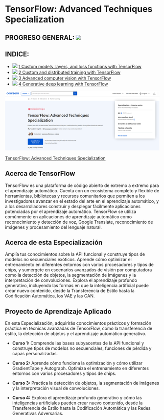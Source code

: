 # TensorFlow: Advanced Techniques Specialization

## PROGRESO GENERAL: ![](https://geps.dev/progress/6)

## INDICE:

- ![](https://geps.dev/progress/25) [1 Custom models, layers, and loss functions with TensorFlow](1%20Custom%20models%2C%20layers%2C%20and%20loss%20functions%20with%20TensorFlow)
- ![](https://geps.dev/progress/0) [2 Custom and distributed training with TensorFlow](2%20Custom%20and%20distributed%20training%20with%20TensorFlow)
- ![](https://geps.dev/progress/0) [3 Advanced computer vision with TensorFlow](3%20Advanced%20computer%20vision%20with%20TensorFlow)
- ![](https://geps.dev/progress/0) [4 Generative deep learning with TensorFlow](4%20Generative%20deep%20learning%20with%20TensorFlow)

![COVER.png](COVER.png)

[TensorFlow: Advanced Techniques Specialization](https://www.coursera.org/specializations/tensorflow-advanced-techniques#courses)

## Acerca de TensorFlow
TensorFlow es una plataforma de código abierto de extremo a extremo para el aprendizaje automático. Cuenta con un ecosistema completo y flexible de herramientas, bibliotecas y recursos comunitarios que permiten a los investigadores avanzar en el estado del arte en el aprendizaje automático, y a los desarrolladores construir y desplegar fácilmente aplicaciones potenciadas por el aprendizaje automático. TensorFlow se utiliza comúnmente en aplicaciones de aprendizaje automático como reconocimiento y detección de voz, Google Translate, reconocimiento de imágenes y procesamiento del lenguaje natural.

## Acerca de esta Especialización
Amplía tus conocimientos sobre la API funcional y construye tipos de modelos no secuenciales exóticos. Aprende cómo optimizar el entrenamiento en diferentes entornos con varios procesadores y tipos de chips, y sumérgete en escenarios avanzados de visión por computadora como la detección de objetos, la segmentación de imágenes y la interpretación de convoluciones. Explora el aprendizaje profundo generativo, incluyendo las formas en que la inteligencia artificial puede crear nuevo contenido, desde la Transferencia de Estilo hasta la Codificación Automática, los VAE y las GAN.

## Proyecto de Aprendizaje Aplicado

En esta Especialización, adquirirás conocimientos prácticos y formación práctica en técnicas avanzadas de TensorFlow, como la transferencia de estilo, la detección de objetos y el aprendizaje automático generativo.

- **Curso 1:** Comprende las bases subyacentes de la API funcional y construye tipos de modelos no secuenciales, funciones de pérdida y capas personalizadas.

- **Curso 2:** Aprende cómo funciona la optimización y cómo utilizar GradientTape y Autograph. Optimiza el entrenamiento en diferentes entornos con varios procesadores y tipos de chips.

- **Curso 3:** Practica la detección de objetos, la segmentación de imágenes y la interpretación visual de convoluciones.

- **Curso 4:** Explora el aprendizaje profundo generativo y cómo las inteligencias artificiales pueden crear nuevo contenido, desde la Transferencia de Estilo hasta la Codificación Automática y las Redes Generativas Adversarias.

